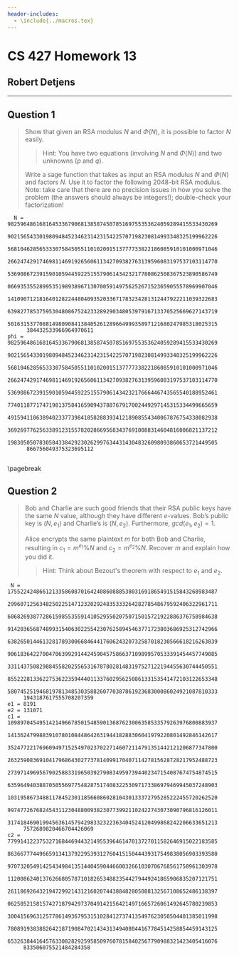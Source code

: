```yaml
---
header-includes:
  - \include{../macros.tex}
---
```


# CS 427 Homework 13

## Robert Detjens

---

## Question 1

> Show that given an RSA modulus $N$ and $\Phi(N)$, it is possible to factor $N$ easily.
>
> > Hint: You have two equations (involving $N$ and $\Phi(N)$) and two unknowns ($p$ and $q$).
>
> Write a sage function that takes as input an RSA modulus $N$ and $\Phi(N)$ and factors $N$. Use it to factor the
> following 2048-bit RSA modulus. Note: take care that there are no precision issues in how you solve the problem (the
> answers should always be integers!); double-check your factorization!

```
  N = 982596486168164533679068138587450785169755353624059289415533430269
      902156543301980948452346231423154225707198230814993348325199962226
      568104628565333075845055110102001513777733822186085910101000971046
      266247429174698114691926560611342709382763139596083197537103114770
      536908672391590105944592251557906143423217780862508367523890586749
      066935355289953519893896713070059149756252671523659055578969907046
      141090712181640128224480409352033671783234281312447922211039322683
      639827785375953048086752423328929034805397916713370525669627143719
      501631537708814980908413840526128966499935897121680247985318025315
      384432533966964970611
phi = 982596486168164533679068138587450785169755353624059289415533430269
      902156543301980948452346231423154225707198230814993348325199962226
      568104628565333075845055110102001513777733822186085910101000971046
      266247429174698114691926560611342709382763139596083197537103114770
      536908672391590105944592251557906143423217666446743565540188952461
      774011877174719813758416590943788767917002449297145315334499665659
      491594110638940233773984185828839341218908554340067876754338082938
      369269776256338912315578202866956834376910088314604816006821137212
      198305050783058433842923026299763443143048326098093860653721449505
      866756049375323695112
```

```sage

```


\pagebreak

## Question 2

> Bob and Charlie are such good friends that their RSA public keys have the same $N$ value, although they have different $e$-values. Bob’s public key is $(N, e_1)$ and Charlie’s is
> $(N, e_2)$. Furthermore, $gcd(e_1, e_2) = 1$.
>
> Alice encrypts the same plaintext $m$ for both Bob and Charlie, resulting in $c_1 = m^{e_1} \% N$ and $c_2 = m^{e_2} \% N$. Recover $m$ and explain how you did it.
>
> > Hint: Think about Bezout's theorem with respect to $e_1$ and $e_2$.

```
 N = 175522424866121335860870164240860888538031691865491515843268983487
     299607125634825022514712320292483533326428278548679592406322961711
     606826938772861598553559141052955020750715015721922886376758984638
     914203656874899315406302255423076258945463771723803686925312742966
     638265014461328178930066846441760624320732587018230566618216263839
     906183642270047063992914424590457586637109899570533391454457749085
     331143750829884558202556531678780281483197527122194455630744450551
     855222813362275362235944401133760295625086133153541472103122653348
     580745251946819781348530358826077038786192368300086024921087810333
     1943187617555708207359
e1 = 8191
e2 = 131071
c1 = 109897045495142149667850154859013687623006358533579263976800883937
     141362479988391078010844864263194418288306041979220801492846142617
     352477221769609497152549702370227146072114791351442121206877347800
     263259083691041796864302773781409917040711427815628728217952488723
     273971496956790258833196503927908349597394402347154087674754874515
     635964940388705055697754828751740832253097173386979469945037248903
     103195867348811784523011856608602810430133372795285222455720262520
     997477267682454311230488009382307739921102422743073090796816126011
     317418469019945636145794298332322363404524120499868242206633651213
     7572689820466704426069
c2 = 779914122375327168446944321495539646147013727011582646915022183585
     863667774496659134137922953931276041515044439317549838056903393580
     970732054914254349841351440459044660032661030706768561758961303978
     112008624013762668057871018265348823544279449241865906835207121751
     261186926432194729921431216020744388482805088132567108652486138397
     062505215815742718794297370491421564214971665726061492645780239853
     300415696312577861493679531510284127374135497623050504401385011998
     780891938388264218719084702143431349408044167784514258854459143125
     653263844164576330828292595850976078158402567790988321423405416076
     833506075521484284358
```

